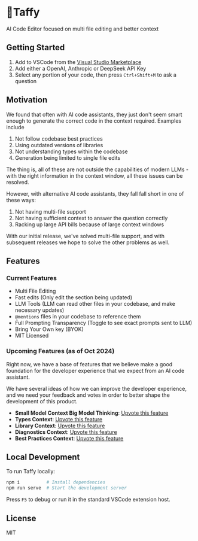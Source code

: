 # 🍬Taffy
AI Code Editor focused on multi file editing and better context

## Getting Started

1. Add to VSCode from the [Visual Studio Marketplace](https://marketplace.visualstudio.com/items?itemName=FireJet.taffy)
2. Add either a OpenAI, Anthropic or DeepSeek API Key
3. Select any portion of your code, then press `Ctrl+Shift+M` to ask a question

## Motivation

We found that often with AI code assistants, they just don't seem smart enough to generate the correct code in the context required. Examples include

1. Not follow codebase best practices
2. Using outdated versions of libraries
3. Not understanding types within the codebase
4. Generation being limited to single file edits

The thing is, all of these are not outside the capabilities of modern LLMs - with the right information in the context window, all these issues can be resolved.

However, with alternative AI code assistants, they fall fall short in one of these ways:

1. Not having multi-file support
2. Not having sufficient context to answer the question correctly
3. Racking up large API bills because of large context windows

With our initial release, we've solved multi-file support, and with subsequent releases we hope to solve the other problems as well.

## Features
### Current Features

- Multi File Editing
- Fast edits (Only edit the section being updated)
- LLM Tools (LLM can read other files in your codebase, and make necessary updates)
- `@mentions` files in your codebase to reference them
- Full Prompting Transparency (Toggle to see exact prompts sent to LLM)
- Bring Your Own key (BYOK)
- MIT Licensed

### Upcoming Features (as of Oct 2024)

Right now, we have a base of features that we believe make a good foundation for the developer experience that we expect from an AI code assistant. 

We have several ideas of how we can improve the developer experience, and we need your feedback and votes in order to better shape the development of this product.

- **Small Model Context Big Model Thinking**: [Upvote this feature](#https://github.com/kapydev/taffy/issues/1)
- **Types Context**: [Upvote this feature](#https://github.com/kapydev/taffy/issues/2)
- **Library Context**: [Upvote this feature](#https://github.com/kapydev/taffy/issues/3)
- **Diagnostics Context**: [Upvote this feature](#https://github.com/kapydev/taffy/issues/4)
- **Best Practices Context**: [Upvote this feature](#https://github.com/kapydev/taffy/issues/5)

## Local Development

To run Taffy locally:

```sh
npm i          # Install dependencies
npm run serve  # Start the development server
```

Press `F5` to debug or run it in the standard VSCode extension host.

## License

MIT
